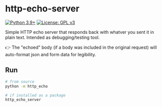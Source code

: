 # http-echo-server
[![Python 3.9+](https://upload.wikimedia.org/wikipedia/commons/4/4f/Blue_Python_3.9%2B_Shield_Badge.svg)](https://www.python.org)
[![License: GPL v3](https://upload.wikimedia.org/wikipedia/commons/8/86/GPL_v3_Blue_Badge.svg)](https://www.gnu.org/licenses/gpl-3.0.en.html)

Simple HTTP echo server that responds back with whatver you sent it in plain text.  Intended as debugging/testing tool.

👉 The "echoed" body (if a body was included in the original request) will auto-format json and form data for legibility.

## Run
```bash
# from source
python -m http_echo

# if installed as a package
http_echo_server
```